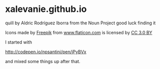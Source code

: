 # xalevanie.github.io

<!--citations-->

<!-- Icons -->
quill by Aldric Rodríguez Iborra from the Noun Project
good luck finding it

<div>Icons made by <a href="http://www.freepik.com" title="Freepik">Freepik</a> from <a href="http://www.flaticon.com" title="Flaticon">www.flaticon.com</a> is licensed by <a href="http://creativecommons.org/licenses/by/3.0/" title="Creative Commons BY 3.0" target="_blank">CC 3.0 BY</a></div>



<!--Portfolio lightbox-->
I started with

http://codepen.io/npsantini/pen/jPyBVx

 and mixed some things up after that.